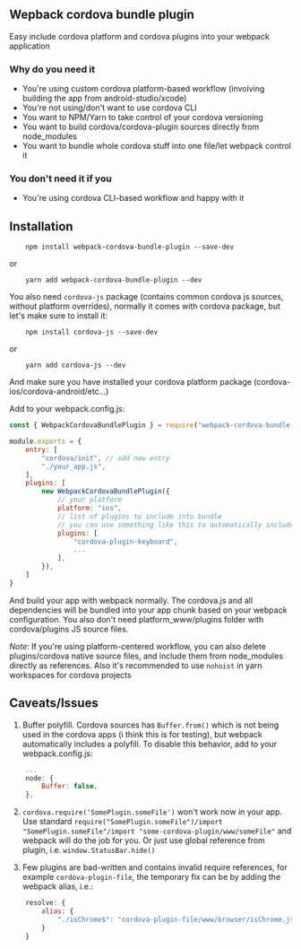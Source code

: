 ## Wepback cordova bundle plugin

Easy include cordova platform and cordova plugins into your webpack application

### Why do you need it

* You're using custom cordova platform-based workflow (involving building the app from android-studio/xcode)
* You're not using/don't want to use cordova CLI
* You want to NPM/Yarn to take control of your cordova versioning
* You want to build cordova/cordova-plugin sources directly from node_modules
* You want to bundle whole cordova stuff into one file/let webpack control it

### You don't need it if you

* You're using cordova CLI-based workflow and happy with it

## Installation

```
    npm install webpack-cordova-bundle-plugin --save-dev
```
or
```
    yarn add webpack-cordova-bundle-plugin --dev
```

You also need ```cordova-js``` package (contains common cordova js sources, without platform overrides), normally it comes with cordova package, but let's make sure to install it:

```
    npm install cordova-js --save-dev
```
or
```
    yarn add cordova-js --dev
```

And make sure you have installed your cordova platform package (cordova-ios/cordova-android/etc...)

Add to your webpack.config.js:

```js
const { WebpackCordovaBundlePlugin } = require("webpack-cordova-bundle-plugin");

module.exports = {
    entry: [
        "cordova/init", // add new entry
        "./your_app.js",
    ],
    plugins: [
        new WebpackCordovaBundlePlugin({
            // your platform
            platform: "ios",
            // list of plugins to include into bundle
            // you can use something like this to automatically include Object.keys(require("./package.json").cordova.plugins)
            plugins: [
                "cordova-plugin-keyboard",
                ...
            ],
        }),
    ]
}

```

And build your app with webpack normally. The cordova.js and all dependencies will be bundled into your app chunk based on your webpack configuration. You also don't need platform_www/plugins folder with cordova/plugins JS source files.

*Note*:
If you're using platform-centered workflow, you can also delete plugins/cordova native source files, and include them from node_modules directly as references.
Also it's recommended to use ```nohoist``` in yarn workspaces for cordova projects

## Caveats/Issues

1) Buffer polyfill. Cordova sources has ```Buffer.from()``` which is not being used in the cordova apps (i think this is for testing), but webpack automatically includes a polyfill. To disable this behavior, add to your webpack.config.js:
```js
    ...
    node: {
        Buffer: false,
    },
```

2) ```cordova.require('SomePlugin.someFile')``` won't work now in your app. Use standard ```require("SomePlugin.someFile")/import "SomePlugin.someFile"/import "some-cordova-plugin/www/someFile"``` and webpack will do the job for you. Or just use global reference from plugin, i.e. ```window.StatusBar.hide()```

3) Few plugins are bad-written and contains invalid require references, for example ```cordova-plugin-file```, the temporary fix can be by adding the webpack alias, i.e.:
```js
    resolve: {
        alias: {
            "./isChrome$": "cordova-plugin-file/www/browser/isChrome.js",
        }
    }
```